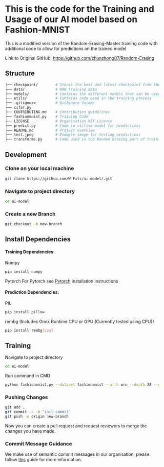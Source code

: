 # This is the code for the Training and Usage of our AI model based on Fashion-MNIST
This is a modified version of the Random-Erasing-Master training code with additional code to allow for predictions on the trained model

Link to Original GitHub: https://github.com/zhunzhong07/Random-Erasing

## Structure

```bash
├── checkpoint/        # Stores the best and latest checkpoint from the AI training Process
├── data/              # RAW training data
├── models/            # Contains the different models that can be used for training
├── utils/             # Contains code used in the training process
├── .gitignore         # GitIgnore folder
├── cifar.py
├── CONTRIBUTING.md    # Contribution guidelines
├── fashionmnist.py    # Training Code
├── LICENSE            # Organisation MIT License
├── predict.py         # Code to utilise model for predictions
├── README.md          # Project overview
├── test.jpeg          # Example image for testing predictions
├── transforms.py      # Code used in the Random Erasing part of training
```

## Development

### Clone on your local machine

```bash
git clone https://github.com/W-Fits/ai-model/.git
```

### Navigate to project directory

```bash
cd ai-model
```

### Create a new Branch

```bash
git checkout -b new-branch 
```

## Install Dependencies

#### Training Dependencies:
Numpy
```bash
pip install numpy
```
Pytorch
For Pytorch see [Pytorch](http://pytorch.org/) installation instructions

#### Prediction Dependencies:
PIL
```bash
pip install pillow
```

rembg (Includes Onnx Runtime CPU or GPU (Currently tested using CPU))
```bash
pip install rembg[cpu]
```

## Training
Navigate to project directory
```bash
cd ai-model
```
Run command in CMD
```bash
python fashionmnist.py --dataset fashionmnist --arch wrn --depth 28 --widen-factor 10 --p 0.5 --epoch 1 --checkpoint checkpoint
```

### Pushing Changes

```bash
git add .
git commit -a -m "init commit"
git push -u origin new-branch
```

Now you can create a pull request and request reviewers to merge the changes you have made.

### Commit Message Guidance

We make use of semantic commit messages in our organisation, please follow [this](https://gist.github.com/joshbuchea/6f47e86d2510bce28f8e7f42ae84c716) guide for more information.